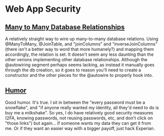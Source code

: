 # Web App Security

## [Many to Many Database Relationships](https://www.baeldung.com/hibernate-many-to-many)

  A relatively straight way to wire up many-to-many database relations. Using @ManyToMany, @JoinTable, and "joinColumns" and "inverseJoinColumns" (there isn't a better way to word that more humanely?) and mapping them accordingly, the relation is set. It doesn't seem any less daunting than the other verions implementing other database relationships. Although the @autowiring segment perhaps seems lacking, as instead it manually goes through the db creation, so it goes to reason you'll need to create a constructor and the other pieces for the @autowire to properly hook into.


## [Humor](https://scholar.harvard.edu/files/mickens/files/thisworldofours.pdf)

  Good humor. It's true. I sit in between the "every password must be a snowflake", and "if anyone really wanted my identity, all they'd need to do is buy me a milkshake". So yes, I do have relatively good security measures (2FA, knowing passwords, not reusing passwords, etc, and don't click on "those links") but again... if someone wants my data they can get it from me. Or if they want an easier way with a bigger payoff, just hack Experian.
